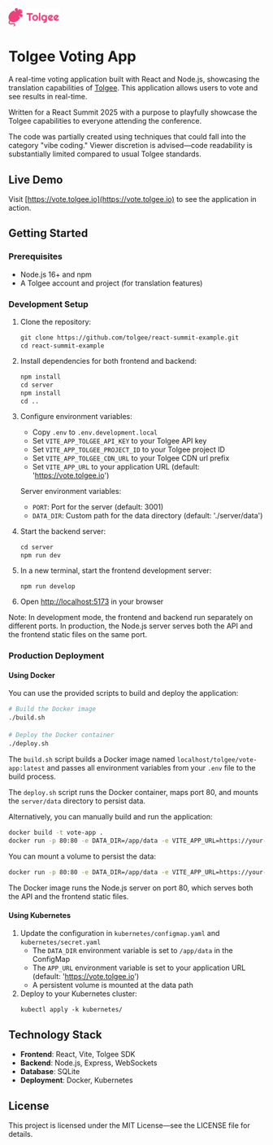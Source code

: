 [<img src="https://raw.githubusercontent.com/tolgee/documentation/main/tolgee_logo_text.svg" alt="Tolgee" width="100" />](https://tolgee.io)

# Tolgee Voting App

A real-time voting application built with React and Node.js, showcasing the translation capabilities of [Tolgee](https://tolgee.io). This application allows users to vote and see results in real-time.

Written for a React Summit 2025 with a purpose to playfully showcase the Tolgee capabilities to everyone attending the conference.

The code was partially created using techniques that could fall into the category "vibe coding."
Viewer discretion is advised—code readability is substantially limited compared to usual Tolgee standards.

## Live Demo

Visit [https://vote.tolgee.io](https://vote.tolgee.io) to see the application in action.

## Getting Started

### Prerequisites

- Node.js 16+ and npm
- A Tolgee account and project (for translation features)

### Development Setup

1. Clone the repository:
   ```
   git clone https://github.com/tolgee/react-summit-example.git
   cd react-summit-example
   ```

2. Install dependencies for both frontend and backend:
   ```
   npm install
   cd server
   npm install
   cd ..
   ```

3. Configure environment variables:
   - Copy `.env` to `.env.development.local`
   - Set `VITE_APP_TOLGEE_API_KEY` to your Tolgee API key
   - Set `VITE_APP_TOLGEE_PROJECT_ID` to your Tolgee project ID
   - Set `VITE_APP_TOLGEE_CDN_URL` to your Tolgee CDN url prefix
   - Set `VITE_APP_URL` to your application URL (default: 'https://vote.tolgee.io')

   Server environment variables:
   - `PORT`: Port for the server (default: 3001)
   - `DATA_DIR`: Custom path for the data directory (default: './server/data')

4. Start the backend server:
   ```
   cd server
   npm run dev
   ```

5. In a new terminal, start the frontend development server:
   ```
   npm run develop
   ```

6. Open [http://localhost:5173](http://localhost:5173) in your browser

Note: In development mode, the frontend and backend run separately on different ports. In production, the Node.js server serves both the API and the frontend static files on the same port.

### Production Deployment

#### Using Docker

You can use the provided scripts to build and deploy the application:

```bash
# Build the Docker image
./build.sh

# Deploy the Docker container
./deploy.sh
```

The `build.sh` script builds a Docker image named `localhost/tolgee/vote-app:latest` and passes all environment variables from your `.env` file to the build process.

The `deploy.sh` script runs the Docker container, maps port 80, and mounts the `server/data` directory to persist data.

Alternatively, you can manually build and run the application:

```bash
docker build -t vote-app .
docker run -p 80:80 -e DATA_DIR=/app/data -e VITE_APP_URL=https://your-domain.com vote-app
```

You can mount a volume to persist the data:

```bash
docker run -p 80:80 -e DATA_DIR=/app/data -e VITE_APP_URL=https://your-domain.com -v $(pwd)/data:/app/data vote-app
```

The Docker image runs the Node.js server on port 80, which serves both the API and the frontend static files.

#### Using Kubernetes

1. Update the configuration in `kubernetes/configmap.yaml` and `kubernetes/secret.yaml`
   - The `DATA_DIR` environment variable is set to `/app/data` in the ConfigMap
   - The `APP_URL` environment variable is set to your application URL (default: 'https://vote.tolgee.io')
   - A persistent volume is mounted at the data path
2. Deploy to your Kubernetes cluster:
   ```
   kubectl apply -k kubernetes/
   ```

## Technology Stack

- **Frontend**: React, Vite, Tolgee SDK
- **Backend**: Node.js, Express, WebSockets
- **Database**: SQLite
- **Deployment**: Docker, Kubernetes

## License

This project is licensed under the MIT License—see the LICENSE file for details.
